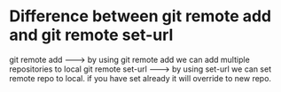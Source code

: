 # Difference between git remote add and git remote set-url

git remote add ---> by using git remote add we can add multiple repositories to local
git remote set-url ---> by using set-url we can set remote repo to local. if you have set already it will override to new repo.
  
